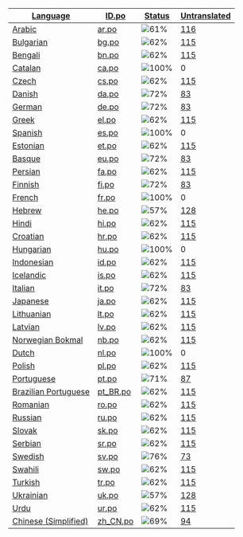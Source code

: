 <table>
  <thead>
    <tr>
      <th>
        <a href="#" id="language">Language</a>
      </th>
      <th>
        <a href="#" id="idpo">ID.po</a>
      </th>
      <th>
        <a href="#" id="status">Status</a>
      </th>
      <th>
        <a href="#" id="untranslated">Untranslated</a>
      </th>
    </tr>
  </thead>
  <tbody>
    <tr>
      <td class="language" data-value="Arabic">
        <a href="ar.md">Arabic</a>
      </td>
      <td class="idpo" data-value="ar">
        <a href="https://github.com/linuxmint/cinnamon-spices-applets/blob/master/Cinnamenu%40json/files/Cinnamenu%40json/po/ar.po">ar.po</a>
      </td>
      <td class="status" data-value="61">
        <img src="https://progress-bar.dev/61" alt="61%" />
      </td>
      <td class="untranslated" data-value="116">
        <a href="../po/Cinnamenu@json/_ar.po">116</a>
      </td>
    </tr>
    <tr>
      <td class="language" data-value="Bulgarian">
        <a href="bg.md">Bulgarian</a>
      </td>
      <td class="idpo" data-value="bg">
        <a href="https://github.com/linuxmint/cinnamon-spices-applets/blob/master/Cinnamenu%40json/files/Cinnamenu%40json/po/bg.po">bg.po</a>
      </td>
      <td class="status" data-value="62">
        <img src="https://progress-bar.dev/62" alt="62%" />
      </td>
      <td class="untranslated" data-value="115">
        <a href="../po/Cinnamenu@json/_bg.po">115</a>
      </td>
    </tr>
    <tr>
      <td class="language" data-value="Bengali">
        <a href="bn.md">Bengali</a>
      </td>
      <td class="idpo" data-value="bn">
        <a href="https://github.com/linuxmint/cinnamon-spices-applets/blob/master/Cinnamenu%40json/files/Cinnamenu%40json/po/bn.po">bn.po</a>
      </td>
      <td class="status" data-value="62">
        <img src="https://progress-bar.dev/62" alt="62%" />
      </td>
      <td class="untranslated" data-value="115">
        <a href="../po/Cinnamenu@json/_bn.po">115</a>
      </td>
    </tr>
    <tr>
      <td class="language" data-value="Catalan">
        <a href="ca.md">Catalan</a>
      </td>
      <td class="idpo" data-value="ca">
        <a href="https://github.com/linuxmint/cinnamon-spices-applets/blob/master/Cinnamenu%40json/files/Cinnamenu%40json/po/ca.po">ca.po</a>
      </td>
      <td class="status" data-value="100">
        <img src="https://progress-bar.dev/100" alt="100%" />
      </td>
      <td class="untranslated" data-value="0">
        0
      </td>
    </tr>
    <tr>
      <td class="language" data-value="Czech">
        <a href="cs.md">Czech</a>
      </td>
      <td class="idpo" data-value="cs">
        <a href="https://github.com/linuxmint/cinnamon-spices-applets/blob/master/Cinnamenu%40json/files/Cinnamenu%40json/po/cs.po">cs.po</a>
      </td>
      <td class="status" data-value="62">
        <img src="https://progress-bar.dev/62" alt="62%" />
      </td>
      <td class="untranslated" data-value="115">
        <a href="../po/Cinnamenu@json/_cs.po">115</a>
      </td>
    </tr>
    <tr>
      <td class="language" data-value="Danish">
        <a href="da.md">Danish</a>
      </td>
      <td class="idpo" data-value="da">
        <a href="https://github.com/linuxmint/cinnamon-spices-applets/blob/master/Cinnamenu%40json/files/Cinnamenu%40json/po/da.po">da.po</a>
      </td>
      <td class="status" data-value="72">
        <img src="https://progress-bar.dev/72" alt="72%" />
      </td>
      <td class="untranslated" data-value="83">
        <a href="../po/Cinnamenu@json/_da.po">83</a>
      </td>
    </tr>
    <tr>
      <td class="language" data-value="German">
        <a href="de.md">German</a>
      </td>
      <td class="idpo" data-value="de">
        <a href="https://github.com/linuxmint/cinnamon-spices-applets/blob/master/Cinnamenu%40json/files/Cinnamenu%40json/po/de.po">de.po</a>
      </td>
      <td class="status" data-value="72">
        <img src="https://progress-bar.dev/72" alt="72%" />
      </td>
      <td class="untranslated" data-value="83">
        <a href="../po/Cinnamenu@json/_de.po">83</a>
      </td>
    </tr>
    <tr>
      <td class="language" data-value="Greek">
        <a href="el.md">Greek</a>
      </td>
      <td class="idpo" data-value="el">
        <a href="https://github.com/linuxmint/cinnamon-spices-applets/blob/master/Cinnamenu%40json/files/Cinnamenu%40json/po/el.po">el.po</a>
      </td>
      <td class="status" data-value="62">
        <img src="https://progress-bar.dev/62" alt="62%" />
      </td>
      <td class="untranslated" data-value="115">
        <a href="../po/Cinnamenu@json/_el.po">115</a>
      </td>
    </tr>
    <tr>
      <td class="language" data-value="Spanish">
        <a href="es.md">Spanish</a>
      </td>
      <td class="idpo" data-value="es">
        <a href="https://github.com/linuxmint/cinnamon-spices-applets/blob/master/Cinnamenu%40json/files/Cinnamenu%40json/po/es.po">es.po</a>
      </td>
      <td class="status" data-value="100">
        <img src="https://progress-bar.dev/100" alt="100%" />
      </td>
      <td class="untranslated" data-value="0">
        0
      </td>
    </tr>
    <tr>
      <td class="language" data-value="Estonian">
        <a href="et.md">Estonian</a>
      </td>
      <td class="idpo" data-value="et">
        <a href="https://github.com/linuxmint/cinnamon-spices-applets/blob/master/Cinnamenu%40json/files/Cinnamenu%40json/po/et.po">et.po</a>
      </td>
      <td class="status" data-value="62">
        <img src="https://progress-bar.dev/62" alt="62%" />
      </td>
      <td class="untranslated" data-value="115">
        <a href="../po/Cinnamenu@json/_et.po">115</a>
      </td>
    </tr>
    <tr>
      <td class="language" data-value="Basque">
        <a href="eu.md">Basque</a>
      </td>
      <td class="idpo" data-value="eu">
        <a href="https://github.com/linuxmint/cinnamon-spices-applets/blob/master/Cinnamenu%40json/files/Cinnamenu%40json/po/eu.po">eu.po</a>
      </td>
      <td class="status" data-value="72">
        <img src="https://progress-bar.dev/72" alt="72%" />
      </td>
      <td class="untranslated" data-value="83">
        <a href="../po/Cinnamenu@json/_eu.po">83</a>
      </td>
    </tr>
    <tr>
      <td class="language" data-value="Persian">
        <a href="fa.md">Persian</a>
      </td>
      <td class="idpo" data-value="fa">
        <a href="https://github.com/linuxmint/cinnamon-spices-applets/blob/master/Cinnamenu%40json/files/Cinnamenu%40json/po/fa.po">fa.po</a>
      </td>
      <td class="status" data-value="62">
        <img src="https://progress-bar.dev/62" alt="62%" />
      </td>
      <td class="untranslated" data-value="115">
        <a href="../po/Cinnamenu@json/_fa.po">115</a>
      </td>
    </tr>
    <tr>
      <td class="language" data-value="Finnish">
        <a href="fi.md">Finnish</a>
      </td>
      <td class="idpo" data-value="fi">
        <a href="https://github.com/linuxmint/cinnamon-spices-applets/blob/master/Cinnamenu%40json/files/Cinnamenu%40json/po/fi.po">fi.po</a>
      </td>
      <td class="status" data-value="72">
        <img src="https://progress-bar.dev/72" alt="72%" />
      </td>
      <td class="untranslated" data-value="83">
        <a href="../po/Cinnamenu@json/_fi.po">83</a>
      </td>
    </tr>
    <tr>
      <td class="language" data-value="French">
        <a href="fr.md">French</a>
      </td>
      <td class="idpo" data-value="fr">
        <a href="https://github.com/linuxmint/cinnamon-spices-applets/blob/master/Cinnamenu%40json/files/Cinnamenu%40json/po/fr.po">fr.po</a>
      </td>
      <td class="status" data-value="100">
        <img src="https://progress-bar.dev/100" alt="100%" />
      </td>
      <td class="untranslated" data-value="0">
        0
      </td>
    </tr>
    <tr>
      <td class="language" data-value="Hebrew">
        <a href="he.md">Hebrew</a>
      </td>
      <td class="idpo" data-value="he">
        <a href="https://github.com/linuxmint/cinnamon-spices-applets/blob/master/Cinnamenu%40json/files/Cinnamenu%40json/po/he.po">he.po</a>
      </td>
      <td class="status" data-value="57">
        <img src="https://progress-bar.dev/57" alt="57%" />
      </td>
      <td class="untranslated" data-value="128">
        <a href="../po/Cinnamenu@json/_he.po">128</a>
      </td>
    </tr>
    <tr>
      <td class="language" data-value="Hindi">
        <a href="hi.md">Hindi</a>
      </td>
      <td class="idpo" data-value="hi">
        <a href="https://github.com/linuxmint/cinnamon-spices-applets/blob/master/Cinnamenu%40json/files/Cinnamenu%40json/po/hi.po">hi.po</a>
      </td>
      <td class="status" data-value="62">
        <img src="https://progress-bar.dev/62" alt="62%" />
      </td>
      <td class="untranslated" data-value="115">
        <a href="../po/Cinnamenu@json/_hi.po">115</a>
      </td>
    </tr>
    <tr>
      <td class="language" data-value="Croatian">
        <a href="hr.md">Croatian</a>
      </td>
      <td class="idpo" data-value="hr">
        <a href="https://github.com/linuxmint/cinnamon-spices-applets/blob/master/Cinnamenu%40json/files/Cinnamenu%40json/po/hr.po">hr.po</a>
      </td>
      <td class="status" data-value="62">
        <img src="https://progress-bar.dev/62" alt="62%" />
      </td>
      <td class="untranslated" data-value="115">
        <a href="../po/Cinnamenu@json/_hr.po">115</a>
      </td>
    </tr>
    <tr>
      <td class="language" data-value="Hungarian">
        <a href="hu.md">Hungarian</a>
      </td>
      <td class="idpo" data-value="hu">
        <a href="https://github.com/linuxmint/cinnamon-spices-applets/blob/master/Cinnamenu%40json/files/Cinnamenu%40json/po/hu.po">hu.po</a>
      </td>
      <td class="status" data-value="100">
        <img src="https://progress-bar.dev/100" alt="100%" />
      </td>
      <td class="untranslated" data-value="0">
        0
      </td>
    </tr>
    <tr>
      <td class="language" data-value="Indonesian">
        <a href="id.md">Indonesian</a>
      </td>
      <td class="idpo" data-value="id">
        <a href="https://github.com/linuxmint/cinnamon-spices-applets/blob/master/Cinnamenu%40json/files/Cinnamenu%40json/po/id.po">id.po</a>
      </td>
      <td class="status" data-value="62">
        <img src="https://progress-bar.dev/62" alt="62%" />
      </td>
      <td class="untranslated" data-value="115">
        <a href="../po/Cinnamenu@json/_id.po">115</a>
      </td>
    </tr>
    <tr>
      <td class="language" data-value="Icelandic">
        <a href="is.md">Icelandic</a>
      </td>
      <td class="idpo" data-value="is">
        <a href="https://github.com/linuxmint/cinnamon-spices-applets/blob/master/Cinnamenu%40json/files/Cinnamenu%40json/po/is.po">is.po</a>
      </td>
      <td class="status" data-value="62">
        <img src="https://progress-bar.dev/62" alt="62%" />
      </td>
      <td class="untranslated" data-value="115">
        <a href="../po/Cinnamenu@json/_is.po">115</a>
      </td>
    </tr>
    <tr>
      <td class="language" data-value="Italian">
        <a href="it.md">Italian</a>
      </td>
      <td class="idpo" data-value="it">
        <a href="https://github.com/linuxmint/cinnamon-spices-applets/blob/master/Cinnamenu%40json/files/Cinnamenu%40json/po/it.po">it.po</a>
      </td>
      <td class="status" data-value="72">
        <img src="https://progress-bar.dev/72" alt="72%" />
      </td>
      <td class="untranslated" data-value="83">
        <a href="../po/Cinnamenu@json/_it.po">83</a>
      </td>
    </tr>
    <tr>
      <td class="language" data-value="Japanese">
        <a href="ja.md">Japanese</a>
      </td>
      <td class="idpo" data-value="ja">
        <a href="https://github.com/linuxmint/cinnamon-spices-applets/blob/master/Cinnamenu%40json/files/Cinnamenu%40json/po/ja.po">ja.po</a>
      </td>
      <td class="status" data-value="62">
        <img src="https://progress-bar.dev/62" alt="62%" />
      </td>
      <td class="untranslated" data-value="115">
        <a href="../po/Cinnamenu@json/_ja.po">115</a>
      </td>
    </tr>
    <tr>
      <td class="language" data-value="Lithuanian">
        <a href="lt.md">Lithuanian</a>
      </td>
      <td class="idpo" data-value="lt">
        <a href="https://github.com/linuxmint/cinnamon-spices-applets/blob/master/Cinnamenu%40json/files/Cinnamenu%40json/po/lt.po">lt.po</a>
      </td>
      <td class="status" data-value="62">
        <img src="https://progress-bar.dev/62" alt="62%" />
      </td>
      <td class="untranslated" data-value="115">
        <a href="../po/Cinnamenu@json/_lt.po">115</a>
      </td>
    </tr>
    <tr>
      <td class="language" data-value="Latvian">
        <a href="lv.md">Latvian</a>
      </td>
      <td class="idpo" data-value="lv">
        <a href="https://github.com/linuxmint/cinnamon-spices-applets/blob/master/Cinnamenu%40json/files/Cinnamenu%40json/po/lv.po">lv.po</a>
      </td>
      <td class="status" data-value="62">
        <img src="https://progress-bar.dev/62" alt="62%" />
      </td>
      <td class="untranslated" data-value="115">
        <a href="../po/Cinnamenu@json/_lv.po">115</a>
      </td>
    </tr>
    <tr>
      <td class="language" data-value="Norwegian Bokmal">
        <a href="nb.md">Norwegian Bokmal</a>
      </td>
      <td class="idpo" data-value="nb">
        <a href="https://github.com/linuxmint/cinnamon-spices-applets/blob/master/Cinnamenu%40json/files/Cinnamenu%40json/po/nb.po">nb.po</a>
      </td>
      <td class="status" data-value="62">
        <img src="https://progress-bar.dev/62" alt="62%" />
      </td>
      <td class="untranslated" data-value="115">
        <a href="../po/Cinnamenu@json/_nb.po">115</a>
      </td>
    </tr>
    <tr>
      <td class="language" data-value="Dutch">
        <a href="nl.md">Dutch</a>
      </td>
      <td class="idpo" data-value="nl">
        <a href="https://github.com/linuxmint/cinnamon-spices-applets/blob/master/Cinnamenu%40json/files/Cinnamenu%40json/po/nl.po">nl.po</a>
      </td>
      <td class="status" data-value="100">
        <img src="https://progress-bar.dev/100" alt="100%" />
      </td>
      <td class="untranslated" data-value="0">
        0
      </td>
    </tr>
    <tr>
      <td class="language" data-value="Polish">
        <a href="pl.md">Polish</a>
      </td>
      <td class="idpo" data-value="pl">
        <a href="https://github.com/linuxmint/cinnamon-spices-applets/blob/master/Cinnamenu%40json/files/Cinnamenu%40json/po/pl.po">pl.po</a>
      </td>
      <td class="status" data-value="62">
        <img src="https://progress-bar.dev/62" alt="62%" />
      </td>
      <td class="untranslated" data-value="115">
        <a href="../po/Cinnamenu@json/_pl.po">115</a>
      </td>
    </tr>
    <tr>
      <td class="language" data-value="Portuguese">
        <a href="pt.md">Portuguese</a>
      </td>
      <td class="idpo" data-value="pt">
        <a href="https://github.com/linuxmint/cinnamon-spices-applets/blob/master/Cinnamenu%40json/files/Cinnamenu%40json/po/pt.po">pt.po</a>
      </td>
      <td class="status" data-value="71">
        <img src="https://progress-bar.dev/71" alt="71%" />
      </td>
      <td class="untranslated" data-value="87">
        <a href="../po/Cinnamenu@json/_pt.po">87</a>
      </td>
    </tr>
    <tr>
      <td class="language" data-value="Brazilian Portuguese">
        <a href="pt_BR.md">Brazilian Portuguese</a>
      </td>
      <td class="idpo" data-value="pt_BR">
        <a href="https://github.com/linuxmint/cinnamon-spices-applets/blob/master/Cinnamenu%40json/files/Cinnamenu%40json/po/pt_BR.po">pt_BR.po</a>
      </td>
      <td class="status" data-value="62">
        <img src="https://progress-bar.dev/62" alt="62%" />
      </td>
      <td class="untranslated" data-value="115">
        <a href="../po/Cinnamenu@json/_pt_BR.po">115</a>
      </td>
    </tr>
    <tr>
      <td class="language" data-value="Romanian">
        <a href="ro.md">Romanian</a>
      </td>
      <td class="idpo" data-value="ro">
        <a href="https://github.com/linuxmint/cinnamon-spices-applets/blob/master/Cinnamenu%40json/files/Cinnamenu%40json/po/ro.po">ro.po</a>
      </td>
      <td class="status" data-value="62">
        <img src="https://progress-bar.dev/62" alt="62%" />
      </td>
      <td class="untranslated" data-value="115">
        <a href="../po/Cinnamenu@json/_ro.po">115</a>
      </td>
    </tr>
    <tr>
      <td class="language" data-value="Russian">
        <a href="ru.md">Russian</a>
      </td>
      <td class="idpo" data-value="ru">
        <a href="https://github.com/linuxmint/cinnamon-spices-applets/blob/master/Cinnamenu%40json/files/Cinnamenu%40json/po/ru.po">ru.po</a>
      </td>
      <td class="status" data-value="62">
        <img src="https://progress-bar.dev/62" alt="62%" />
      </td>
      <td class="untranslated" data-value="115">
        <a href="../po/Cinnamenu@json/_ru.po">115</a>
      </td>
    </tr>
    <tr>
      <td class="language" data-value="Slovak">
        <a href="sk.md">Slovak</a>
      </td>
      <td class="idpo" data-value="sk">
        <a href="https://github.com/linuxmint/cinnamon-spices-applets/blob/master/Cinnamenu%40json/files/Cinnamenu%40json/po/sk.po">sk.po</a>
      </td>
      <td class="status" data-value="62">
        <img src="https://progress-bar.dev/62" alt="62%" />
      </td>
      <td class="untranslated" data-value="115">
        <a href="../po/Cinnamenu@json/_sk.po">115</a>
      </td>
    </tr>
    <tr>
      <td class="language" data-value="Serbian">
        <a href="sr.md">Serbian</a>
      </td>
      <td class="idpo" data-value="sr">
        <a href="https://github.com/linuxmint/cinnamon-spices-applets/blob/master/Cinnamenu%40json/files/Cinnamenu%40json/po/sr.po">sr.po</a>
      </td>
      <td class="status" data-value="62">
        <img src="https://progress-bar.dev/62" alt="62%" />
      </td>
      <td class="untranslated" data-value="115">
        <a href="../po/Cinnamenu@json/_sr.po">115</a>
      </td>
    </tr>
    <tr>
      <td class="language" data-value="Swedish">
        <a href="sv.md">Swedish</a>
      </td>
      <td class="idpo" data-value="sv">
        <a href="https://github.com/linuxmint/cinnamon-spices-applets/blob/master/Cinnamenu%40json/files/Cinnamenu%40json/po/sv.po">sv.po</a>
      </td>
      <td class="status" data-value="76">
        <img src="https://progress-bar.dev/76" alt="76%" />
      </td>
      <td class="untranslated" data-value="73">
        <a href="../po/Cinnamenu@json/_sv.po">73</a>
      </td>
    </tr>
    <tr>
      <td class="language" data-value="Swahili">
        <a href="sw.md">Swahili</a>
      </td>
      <td class="idpo" data-value="sw">
        <a href="https://github.com/linuxmint/cinnamon-spices-applets/blob/master/Cinnamenu%40json/files/Cinnamenu%40json/po/sw.po">sw.po</a>
      </td>
      <td class="status" data-value="62">
        <img src="https://progress-bar.dev/62" alt="62%" />
      </td>
      <td class="untranslated" data-value="115">
        <a href="../po/Cinnamenu@json/_sw.po">115</a>
      </td>
    </tr>
    <tr>
      <td class="language" data-value="Turkish">
        <a href="tr.md">Turkish</a>
      </td>
      <td class="idpo" data-value="tr">
        <a href="https://github.com/linuxmint/cinnamon-spices-applets/blob/master/Cinnamenu%40json/files/Cinnamenu%40json/po/tr.po">tr.po</a>
      </td>
      <td class="status" data-value="62">
        <img src="https://progress-bar.dev/62" alt="62%" />
      </td>
      <td class="untranslated" data-value="115">
        <a href="../po/Cinnamenu@json/_tr.po">115</a>
      </td>
    </tr>
    <tr>
      <td class="language" data-value="Ukrainian">
        <a href="uk.md">Ukrainian</a>
      </td>
      <td class="idpo" data-value="uk">
        <a href="https://github.com/linuxmint/cinnamon-spices-applets/blob/master/Cinnamenu%40json/files/Cinnamenu%40json/po/uk.po">uk.po</a>
      </td>
      <td class="status" data-value="57">
        <img src="https://progress-bar.dev/57" alt="57%" />
      </td>
      <td class="untranslated" data-value="128">
        <a href="../po/Cinnamenu@json/_uk.po">128</a>
      </td>
    </tr>
    <tr>
      <td class="language" data-value="Urdu">
        <a href="ur.md">Urdu</a>
      </td>
      <td class="idpo" data-value="ur">
        <a href="https://github.com/linuxmint/cinnamon-spices-applets/blob/master/Cinnamenu%40json/files/Cinnamenu%40json/po/ur.po">ur.po</a>
      </td>
      <td class="status" data-value="62">
        <img src="https://progress-bar.dev/62" alt="62%" />
      </td>
      <td class="untranslated" data-value="115">
        <a href="../po/Cinnamenu@json/_ur.po">115</a>
      </td>
    </tr>
    <tr>
      <td class="language" data-value="Chinese (Simplified)">
        <a href="zh_CN.md">Chinese (Simplified)</a>
      </td>
      <td class="idpo" data-value="zh_CN">
        <a href="https://github.com/linuxmint/cinnamon-spices-applets/blob/master/Cinnamenu%40json/files/Cinnamenu%40json/po/zh_CN.po">zh_CN.po</a>
      </td>
      <td class="status" data-value="69">
        <img src="https://progress-bar.dev/69" alt="69%" />
      </td>
      <td class="untranslated" data-value="94">
        <a href="../po/Cinnamenu@json/_zh_CN.po">94</a>
      </td>
    </tr>
  </tbody>
</table>

